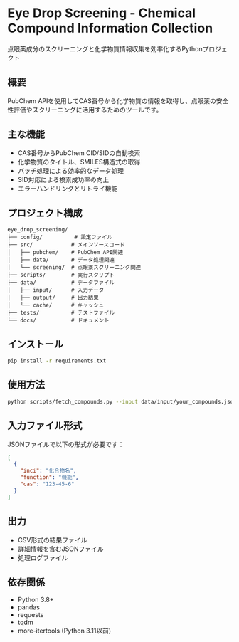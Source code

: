 # Eye Drop Screening - Chemical Compound Information Collection

点眼薬成分のスクリーニングと化学物質情報収集を効率化するPythonプロジェクト

## 概要

PubChem APIを使用してCAS番号から化学物質の情報を取得し、点眼薬の安全性評価やスクリーニングに活用するためのツールです。

## 主な機能

- CAS番号からPubChem CID/SIDの自動検索
- 化学物質のタイトル、SMILES構造式の取得
- バッチ処理による効率的なデータ処理
- SID対応による検索成功率の向上
- エラーハンドリングとリトライ機能

## プロジェクト構成

```
eye_drop_screening/
├── config/          # 設定ファイル
├── src/            # メインソースコード
│   ├── pubchem/    # PubChem API関連
│   ├── data/       # データ処理関連
│   └── screening/  # 点眼薬スクリーニング関連
├── scripts/        # 実行スクリプト
├── data/           # データファイル
│   ├── input/      # 入力データ
│   ├── output/     # 出力結果
│   └── cache/      # キャッシュ
├── tests/          # テストファイル
└── docs/           # ドキュメント
```

## インストール

```bash
pip install -r requirements.txt
```

## 使用方法

```bash
python scripts/fetch_compounds.py --input data/input/your_compounds.json
```

## 入力ファイル形式

JSONファイルで以下の形式が必要です：

```json
[
  {
    "inci": "化合物名",
    "function": "機能",
    "cas": "123-45-6"
  }
]
```

## 出力

- CSV形式の結果ファイル
- 詳細情報を含むJSONファイル
- 処理ログファイル

## 依存関係

- Python 3.8+
- pandas
- requests
- tqdm
- more-itertools (Python 3.11以前)
